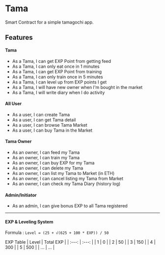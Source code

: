 
# Tama
Smart Contract for a simple tamagochi app.

## Features
#### Tama
- As a Tama, I can get EXP Point from getting feed
- As a Tama, I can only eat once in 1 minutes
- As a Tama, I can get EXP Point from training
- As a Tama, I can only train once in 5 minutes
- As a Tama, I can level up from EXP points I get
- As a Tama, I will have new owner when I'm bought in the market
- As a Tama, I will write diary when I do activity

#### All User
- As a user, I can create Tama
- As a user, I can get Tama detail
- As a user, I can browse Tama Market
- As a user, I can buy Tama in the Market

#### Tama Owner
- As an owner, I can feed my Tama
- As an owner, I can train my Tama
- As an owner, I can buy EXP for my Tama
- As an owner, I can delete my Tama
- As an owner, I can list my Tama to Market (in ETH)
- As an owner, I can cancel listing my Tama from Market
- As an owner, I can check my Tama Diary (history log)

#### Admin/Initiator
- As an admin, I can give bonus EXP to all Tama registered

---

#### EXP & Leveling System

Formula : `Level = (25 + √(625 + 100 * EXP)) / 50`

EXP Table
| Level | Total EXP    |
| :---:   | :---: |
| 1 | 0   |
| 2 | 50   |
| 3 | 150   |
| 4 | 300   |
| 5 | 500   |
| ... | ...   |